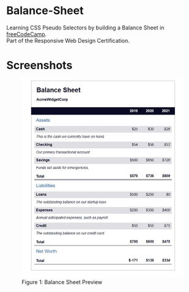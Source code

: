 # Balance-Sheet
Learning CSS Pseudo Selectors by building a Balance Sheet in <a href="https://www.freecodecamp.org/learn/2022/responsive-web-design/#learn-more-about-css-pseudo-selectors-by-building-a-balance-sheet">freeCodeCamp</a>.<br>
Part of the Responsive Web Design Certification.

# Screenshots
<figure>
  <img src="https://raw.githubusercontent.com/chanwaihan/Balance-Sheet/main/balance-sheet-preview.jpg" alt="Balance Sheet Preview" title="Balance Sheet Preview">
  <figcaption>Figure 1: Balance Sheet Preview</figcaption>
</figure>
